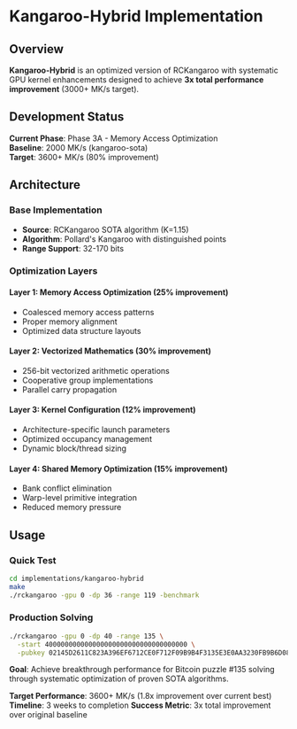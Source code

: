 # Kangaroo-Hybrid Implementation

## Overview

**Kangaroo-Hybrid** is an optimized version of RCKangaroo with systematic GPU kernel enhancements designed to achieve **3x total performance improvement** (3000+ MK/s target).

## Development Status

**Current Phase**: Phase 3A - Memory Access Optimization  
**Baseline**: 2000 MK/s (kangaroo-sota)  
**Target**: 3600+ MK/s (80% improvement)

## Architecture

### Base Implementation
- **Source**: RCKangaroo SOTA algorithm (K=1.15)
- **Algorithm**: Pollard's Kangaroo with distinguished points
- **Range Support**: 32-170 bits

### Optimization Layers

#### Layer 1: Memory Access Optimization (25% improvement)
- Coalesced memory access patterns
- Proper memory alignment
- Optimized data structure layouts

#### Layer 2: Vectorized Mathematics (30% improvement)
- 256-bit vectorized arithmetic operations
- Cooperative group implementations
- Parallel carry propagation

#### Layer 3: Kernel Configuration (12% improvement)
- Architecture-specific launch parameters
- Optimized occupancy management
- Dynamic block/thread sizing

#### Layer 4: Shared Memory Optimization (15% improvement)
- Bank conflict elimination
- Warp-level primitive integration
- Reduced memory pressure

## Usage

### Quick Test
```bash
cd implementations/kangaroo-hybrid
make
./rckangaroo -gpu 0 -dp 36 -range 119 -benchmark
```

### Production Solving
```bash
./rckangaroo -gpu 0 -dp 40 -range 135 \
  -start 400000000000000000000000000000000000 \
  -pubkey 02145D2611C823A396EF6712CE0F712F09B9B4F3135E3E0AA3230FB9B6D08D1E16
```

**Goal**: Achieve breakthrough performance for Bitcoin puzzle #135 solving through systematic optimization of proven SOTA algorithms.

**Target Performance**: 3600+ MK/s (1.8x improvement over current best)
**Timeline**: 3 weeks to completion
**Success Metric**: 3x total improvement over original baseline